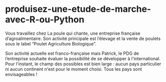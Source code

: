 # produisez-une-etude-de-marche-avec-R-ou-Python
Vous travaillez chez La poule qui chante, une entreprise française d’agroalimentaire. Son activité principale est l’élevage et la vente de poulets sous le label “Poulet Agriculture Biologique”. 

 

Son activité actuelle est franco-française mais Patrick, le PDG de l’entreprise souhaite évaluer la possibilité de se développer à l'international. Pour l'instant, le champ des possibles est bien large : aucun pays particulier ni aucun continent n'est pour le moment choisi. Tous les pays sont envisageables !
